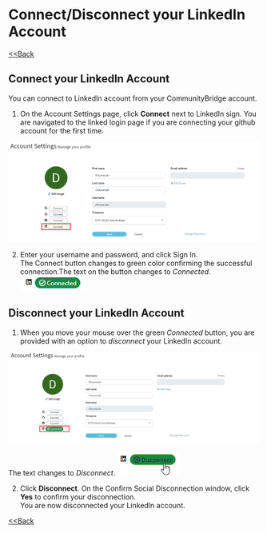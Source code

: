 # Connect/Disconnect your LinkedIn Account

​[&lt;&lt;Back](edit-your-profile.md#to-edit-profile)​

## Connect your LinkedIn Account <a id="connect-your-github-account"></a>

You can connect to LinkedIn account from your CommunityBridge account.

1. On the Account Settings page, click **Connect** next to LinkedIn sign. You are navigated to the linked login page if you are connecting your github account for the first time.

![connect LinkedIn account](../../../.gitbook/assets/connect-linkedin-account.png)

2. Enter your username and password, and click Sign In.  
The Connect button changes to green color confirming the successful connection.The text on the button changes to _Connected_. ![](../../../.gitbook/assets/linkedin-connect-button.png) ​

## Disconnect your LinkedIn Account <a id="disconnect-your-github-account"></a>

1. When you move your mouse over the green _Connected_ button, you are provided with an option to _disconnect_ your LinkedIn account.

![disconnect LinkedIn account](../../../.gitbook/assets/disconnect-linkedin-account.png)

The text changes to _Disconnect_.​​ ![](../../../.gitbook/assets/disconnect-linkedin-button.png) 

2. Click **Disconnect**. On the Confirm Social Disconnection window, click **Yes** to confirm your disconnection.   
You are now disconnected your LinkedIn account.

​[&lt;&lt;Back](edit-your-profile.md#to-edit-profile)​

